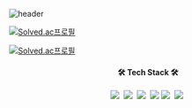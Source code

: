 ![header](https://capsule-render.vercel.app/api?type=waving&color=auto&height=100&section=header&%10render&fontSize=130)

[![Solved.ac프로필](http://mazassumnida.wtf/api/mini/generate_badge?boj=mok02198)](https://solved.ac/profile/mok02198)

[![Solved.ac프로필](http://mazassumnida.wtf/api/v2/generate_badge?boj=mok02198)](https://solved.ac/mok02198)

<h4 align="center">🛠 Tech Stack 🛠</h4> 
<p align="center">
  <img src="https://img.shields.io/badge/-JAVA-blue"/>&nbsp
  <img src="https://img.shields.io/badge/-Spring-green"/>&nbsp
  <img src="https://img.shields.io/badge/-SpringBoot-green"/>&nbsp
  <img src="https://img.shields.io/badge/-JPA-yellow"/>
  <img src="https://img.shields.io/badge/-MySQL-orange"/>&nbsp
  <img src="https://img.shields.io/badge/-AWS-black"/>&nbsp
 </p>
 
